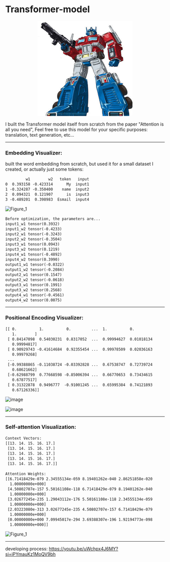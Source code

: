 # Transformer-model
<p align="center">
  <img src="https://github.com/Esmail-ibraheem/Transformer-model/blob/main/xz0gg46o.png" alt="Your Image Description" width="300" height=300">
</p>

I built the Transformer model itself from scratch from the paper "Attention is all you need", Feel free to use this model for your specific purposes: translation, text generation, etc...

---

### Embedding Visualizer:
built the word embedding from scratch, but used it for a small dataset I created, or actually just some tokens: 
```
         w1        w2   token   input
0  0.393158 -0.423314      My  input1
1 -0.324287 -0.350400    name  input2
2  0.094321  0.121907      is  input3
3 -0.489201  0.398983  Esmail  input4
```
![Figure_1](https://github.com/Esmail-ibraheem/Transformer-model/assets/113830751/92f4a1ee-862a-4b4b-a35e-671ce13fd709)

```
Before optimization, the parameters are...
input1_w1 tensor(0.3932) 
input1_w2 tensor(-0.4233)
input2_w1 tensor(-0.3243)
input2_w2 tensor(-0.3504)
input3_w1 tensor(0.0943)
input3_w2 tensor(0.1219)
input4_w1 tensor(-0.4892)
input4_w2 tensor(0.3990)
output1_w1 tensor(-0.0322)
output1_w2 tensor(-0.2084)
output2_w1 tensor(0.1547)
output2_w2 tensor(-0.0618)
output3_w1 tensor(0.1991)
output3_w2 tensor(0.2568)
output4_w1 tensor(-0.4561)
output4_w2 tensor(0.0075)
```

---

### Positional Encoding Visualizer:
```
[[ 0.          1.          0.         ...  1.          0.
   1.        ]
 [ 0.84147098  0.54030231  0.8317052  ...  0.99994627  0.01018134
   0.99994817]
 [ 0.90929743 -0.41614684  0.92355454 ...  0.99978509  0.02036163
   0.99979268]
 ...
 [-0.99388865 -0.11038724 -0.03392828 ...  0.67538747  0.72739724
   0.68621662]
 [-0.62988799  0.77668598 -0.85006394 ...  0.66770653  0.73434615
   0.67877517]
 [ 0.31322878  0.9496777  -0.91001245 ...  0.65995384  0.74121893
   0.67126336]]
```
![image](https://github.com/Esmail-ibraheem/Transformer-model/assets/113830751/5efdbf12-5470-40c9-bc48-6fa54677fdb4)

![image](https://github.com/Esmail-ibraheem/Transformer-model/assets/113830751/1eb0781c-bba1-4d51-abbf-31b33c5e3e21)

---

### Self-attention Visualization:
```
Context Vectors:
[[13. 14. 15. 16. 17.]
 [13. 14. 15. 16. 17.]
 [13. 14. 15. 16. 17.]
 [13. 14. 15. 16. 17.]
 [13. 14. 15. 16. 17.]]

Attention Weights:
[[6.71418429e-079 2.34555134e-059 8.19401262e-040 2.86251858e-020
  1.00000000e+000]
 [4.50802707e-157 5.50161108e-118 6.71418429e-079 8.19401262e-040
  1.00000000e+000]
 [3.02677245e-235 1.29043112e-176 5.50161108e-118 2.34555134e-059
  1.00000000e+000]
 [2.03223080e-313 3.02677245e-235 4.50802707e-157 6.71418429e-079
  1.00000000e+000]
 [0.00000000e+000 7.09945017e-294 3.69388307e-196 1.92194773e-098
  1.00000000e+000]]
```
![Figure_1](https://github.com/Esmail-ibraheem/Transformer-model/assets/113830751/0c9f105a-f375-4459-bec4-a96892859663)

---

developing process: 
https://youtu.be/uWchpx4J6MY?si=iPYmauKz1MoQV9bh
